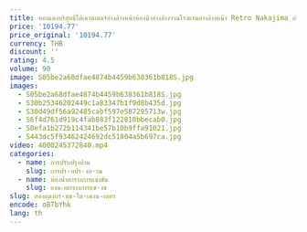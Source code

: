 ```yaml
---
title: ทองแดงบริสุทธิ์ใต้เคาน์เตอร์อ่างล้างหน้าห้องน้ําอ่างล้างจานโรงแรมอ่างล้างหน้า Retro Nakajima อ่างล้างหน้า handmade การปรับแต่ง
price: '10194.77'
price_original: '10194.77'
currency: THB
discount: ''
rating: 4.5
volume: 90
image: S05be2a68dfae4874b4459b638361b818S.jpg
images:
  - S05be2a68dfae4874b4459b638361b818S.jpg
  - S30b25346202449c1a83347b1f9d8b435d.jpg
  - S30d49df56a92485cabf597e587295713w.jpg
  - S6f4d761d919c4fab883f122810bbecab0.jpg
  - S0efa1b272b114341be57b10b9ffa91021.jpg
  - S443dc5f93462424692dc51804a5b697ca.jpg
video: 4000245372840.mp4
categories:
  - name: การปรับปรุงบ้าน
    slug: การปร-บปร-งบ-าน
  - name: ห้องน้ำตารางการแข่งขัน
    slug: องน-ำตารางการแข-งข
slug: ทองแดงบร-ทธ-ใต-เคาน-เตอร
encode: oBTbYhk
lang: th
---
```

  
